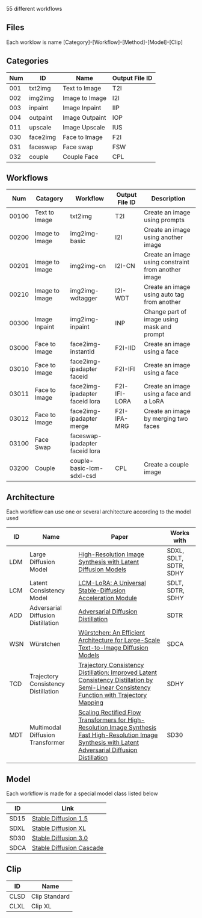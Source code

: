 55 different workflows 

## Files
Each worklow is name 
[Category]-[Workflow]-[Method]-[Model]-[Clip]

## Categories
Num | ID | Name | Output File ID |
--- | --- | --- | --- |
001 | txt2img | Text to Image | T2I |
002 | img2img | Image to Image | I2I |
003 | inpaint | Image Inpaint | IIP |
004 | outpaint | Image Outpaint | IOP |
011 | upscale | Image Upscale | IUS |
030 | face2img | Face to Image | F2I |
031 | faceswap | Face swap | FSW |
032 | couple | Couple Face | CPL |

## Workflows
Num | Catagory | Workflow | Output File ID | Description |
--- | --- | --- |  --- |   --- |
00100 | Text to Image | txt2img | T2I | Create an image using prompts |
00200 | Image to Image | img2img-basic | I2I | Create an image using another image |
00201 | Image to Image | img2img-cn | I2I-CN | Create an image using constraint from another image|
00210 | Image to Image | img2img-wdtagger | I2I-WDT | Create an image using auto tag from another |
00300 | Image Inpaint | img2img-inpaint | INP | Change part of image using mask and prompt |
03000 | Face to Image | face2img-instantid | F2I-IID |  Create an image using a face |
03010 | Face to Image | face2img-ipadapter faceid | F2I-IFI| Create an image using a face |
03011 | Face to Image | face2img-ipadapter faceid lora | F2I-IFI-LORA | Create an image using a face and a LoRA |
03012 | Face to Image | face2img-ipadapter merge | F2I-IPA-MRG | Create an image by merging two faces |
03100 | Face Swap | faceswap-ipadapter faceid lora  | | |
03200 | Couple | couple-basic-lcm-sdxl-csd | CPL | Create a couple image |

## Architecture
Each workflow can use one or several architecture according to the model used

ID | Name | Paper | Works with |
--- | --- | --- | --- |
LDM | Large Diffusion Model | [High-Resolution Image Synthesis with Latent Diffusion Models](https://arxiv.org/abs/2112.10752) | SDXL, SDLT, SDTR, SDHY|
LCM | Latent Consistency Model | [LCM-LoRA: A Universal Stable-Diffusion Acceleration Module](https://arxiv.org/abs/2311.05556)  | SDLT, SDTR,  SDHY |
ADD | Adversarial Diffusion Distillation | [Adversarial Diffusion Distillation](https://arxiv.org/abs/2311.17042) | SDTR |
WSN | Würstchen | [Würstchen: An Efficient Architecture for Large-Scale Text-to-Image Diffusion Models](https://openreview.net/forum?id=gU58d5QeGv) | SDCA |
TCD | Trajectory Consistency Distillation | [Trajectory Consistency Distillation: Improved Latent Consistency Distillation by Semi-Linear Consistency Function with Trajectory Mapping](https://arxiv.org/abs/2402.19159)| SDHY |
MDT | Multimodal Diffusion Transformer | [Scaling Rectified Flow Transformers for High-Resolution Image Synthesis](https://arxiv.org/abs/2403.03206) <br> [Fast High-Resolution Image Synthesis with Latent Adversarial Diffusion Distillation](https://arxiv.org/abs/2403.12015)| SD30 |

## Model
Each workflow is made for a special model class listed below

ID | Link |
--- | --- |
SD15 | [Stable Diffusion 1.5](https://huggingface.co/runwayml/stable-diffusion-v1-5) |
SDXL | [Stable Diffusion XL](https://stability.ai/news/stability-ai-sdxl-turbo) |
SD30 | [Stable Diffusion 3.0](https://stability.ai/news/stable-diffusion-3-medium)|
SDCA | [Stable Diffusion Cascade](https://github.com/Stability-AI/StableCascade) |

## Clip
ID | Name |
--- | --- |
CLSD | Clip Standard |
CLXL | Clip XL |
